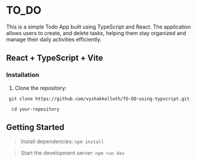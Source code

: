 # TO_DO
This is a simple Todo App built using TypeScript and React. The application allows users to create, and delete tasks, helping them stay organized and manage their daily activities efficiently.

## React + TypeScript + Vite


### Installation 

1. Clone the repository:
```
 git clone https://github.com/vyshakkolloth/TO-DO-using-typscript.git
  
  cd your-repository
```
## Getting Started
>Install dependencies:
`npm install`



> Start the development server:
`npm run dev`




